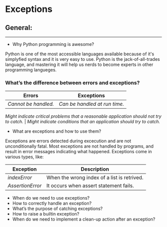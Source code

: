 Exceptions
============

## General:
-------------
* Why Python programming is awesome?

Python is one of the most accessible languages available because of
it's simplyfied syntax and it is very easy to use. Python is the
jack-of-all-trades language, and mastering it will help us nerds to
become experts in other programming langueges.

### What’s the difference between errors and exceptions?
**Errors** | **Exceptions**
----------- | -------------
*Cannot be handled.* | *Can be handled at run time.*
*Might indicate critical problems that a reasonable application
should not try to catch.* | *Might indicate conditions that an
application should try to catch.*


* What are exceptions and how to use them?

Exceptions are errors detected during excecution and are not unconditionally
fatal. Most exceptions are not handled by programs, and result in error
messages indicating what happened. Exceptions come in various types, like:

**Exception** | **Description**
------------- | ---------------
*indexError* | When the wrong index of a list is retrived.
*AssertionError* | It occurs when assert statement fails.



* When do we need to use exceptions?
* How to correctly handle an exception?
* What’s the purpose of catching exceptions?
* How to raise a builtin exception?
* When do we need to implement a clean-up action after an exception?

